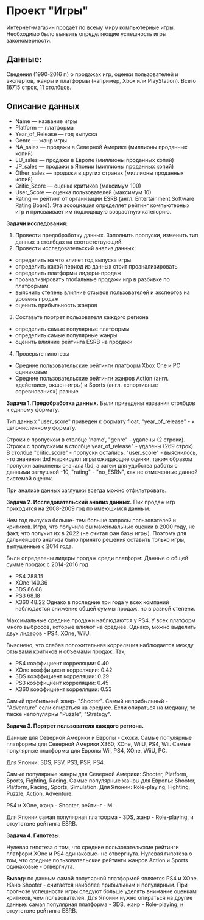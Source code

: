 # Проект "Игры"

Интернет-магазин продаёт по всему миру компьютерные игры. Необходимо было выявить определяющие успешность игры закономерности. 

## Данные:
Сведения (1990-2016 г.) о продажах игр, оценки пользователей и экспертов, жанры и платформы (например, Xbox или PlayStation). 
Всего 16715 строк, 11 столбцов. 
## Описание данных
- Name — название игры
- Platform — платформа
- Year_of_Release — год выпуска
- Genre — жанр игры
- NA_sales — продажи в Северной Америке (миллионы проданных копий)
- EU_sales — продажи в Европе (миллионы проданных копий)
- JP_sales — продажи в Японии (миллионы проданных копий)
- Other_sales — продажи в других странах (миллионы проданных копий)
- Critic_Score — оценка критиков (максимум 100)
- User_Score — оценка пользователей (максимум 10)
- Rating — рейтинг от организации ESRB (англ. Entertainment Software Rating Board). Эта ассоциация определяет рейтинг компьютерных игр и присваивает им подходящую возрастную категорию.

<b> Задачи исследования:</b>
1. Провести предобработку данных. Заполнить пропуски, изменить тип данных в столбцах на соответствующий.  
2. Провести исследовательский анализ данных:
  - определить на что влияет год выпуска игры
  - определить какой период из данных стоит проанализировать
  - определить платформы лидеры-продаж
  - проанализировать глобальные продажи игр в разбивке по платформам
  - выяснить степень влияние отзывов пользователей и экспертов на уровень продаж
  - оценить прибыльность жанров
3. Составьте портрет пользователя каждого региона
  -  определить самые популярные платформы
  - определить самые популярные жанры
  - оценить влияние рейтинга ESRB на продажи
4. Проверьте гипотезы
  - Средние пользовательские рейтинги платформ Xbox One и PC одинаковые
  - Средние пользовательские рейтинги жанров Action (англ. «действие», экшен-игры) и Sports (англ. «спортивные соревнования») разные

<b>Задача 1. Предобработка данных.</b>
Были приведены названия столбцов к единому формату.

Тип данных "user_score" приведен к формату float, "year_of_release" - к целочисленному формату.

Строки с пропуском в столбце 'name', "genre" - удалены (2 строки).
Строки с пропусками в столбце year_of_release"  - удалены (269 строк).
В столбце "critic_score" - пропуски остались, "user_score" - выяснилось, что значения tbd маркируют игры ожидающие оценки, таким образом пропуски заполнены сначала tbd, а затем для удобства работы с данными заглушкой -10, "rating" - "no_ESRN", как не отмеченные данной системой оценок.

При анализе данных заглушки всегда можно отфильтровать. 

<b>Задача 2. Исследовательский анализ данных.</b>
Пик продаж игр приходится на 2008-2009 год по имеющимся данным. 

Чем год выпуска больше- тем больше запросы пользователей и критиков. Игра, что получила бы максимальные оценки в 2000 году, не факт, что получит их в 2022 (не считая фан базы игры). Поэтому для дальнейшего анализа было принято решения оставить только игры, выпушенные с 2014 года.

Были определены лидеры продаж среди платформ:
       Данные о общей сумме продаж с 2014-2016 год
- PS4     288.15
- XOne    140.36
- 3DS      86.68
- PS3      68.18
- X360     48.22
Однако в последние три года у всех компаний наблюдается снижение общей суммы продаж, но в разной степени.

Максимальные средние продажи наблюдаются у PS4. У всех платформ много выбросов, которые влияют на среднее. Однако, можно выделить двух лидеров - PS4, XOne, WiiU.

Выяснено, что слабая положительная корреляция наблюдается между отзывами критиков и объемами продаж. Так,
- PS4 коэффициент корреляции: 0.40
- XOne коэффициент корреляции: 0.42
- 3DS коэффициент корреляции: 0.29
- PS3 коэффициент корреляции: 0.45
- X360 коэффициент корреляции: 0.53

Самый прибыльный жанр- "Shooter". Самый неприбыльный - "Adventure" если опираться на среднее. Если опираться на медиану, то также непопулярны "Puzzle", "Strategy".  

<b>Задача 3. Портрет пользователя каждого региона.</b>

Данные для Северной Америки и Европы - схожи. 
Самые популярные платформы для Северной Америки X360, XOne, WiiU, PS4, Wii.
Самые популярные платформы для Европы Wii, PS4, XOne, WiiU, PC.

Для Японии: 3DS, PSV, PS3, PSP, PS4.


Самые популярные жанры для Северной Америки: Shooter, Platform, Sports, Fighting, Racing.
Самые популярные жанры для Европы: Shooter, Platform, Racing, Sports, Simulation. 
Для Японии: Role-playing, Fighting, Puzzle, Action, Adventure.




PS4 и XOne, жанр - Shooter, рейтинг - М.

Для Японии самая популярная платформа - 3DS, жанр - Role-playing, и отсутствие рейтинга ESRB.

<b>Задача 4. Гипотезы.</b>

Нулевая гипотеза о том, что средние пользовательские рейтинги платформ XOne и PS4 одинаковые- не отвергнута.
Нулевая гипотеза о том, что средние пользовательские рейтинги жанров Action и Sports одинаковые - отвергнута.

<b>Вывод:</b> по данным самой популярной платформой является PS4 и XOne.
Жанр Shooter - считается наиболее прибыльным и популярным. При прогнозе успешности игры следуют больше уделять внимание оценкам критиков, чем пользователей. Для Японии нужно опираться на другие данные: самая популярная платформа - 3DS, жанр - Role-playing, и отсутствие рейтинга ESRB.

